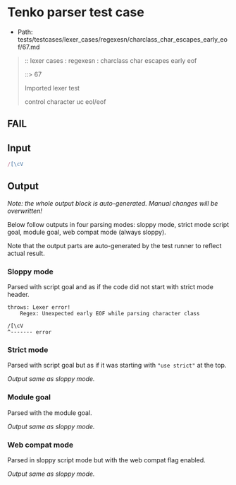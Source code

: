 # Tenko parser test case

- Path: tests/testcases/lexer_cases/regexesn/charclass_char_escapes_early_eof/67.md

> :: lexer cases : regexesn : charclass char escapes early eof
>
> ::> 67
>
> Imported lexer test
>
> control character uc eol/eof

## FAIL

## Input

`````js
/[\cV
`````

## Output

_Note: the whole output block is auto-generated. Manual changes will be overwritten!_

Below follow outputs in four parsing modes: sloppy mode, strict mode script goal, module goal, web compat mode (always sloppy).

Note that the output parts are auto-generated by the test runner to reflect actual result.

### Sloppy mode

Parsed with script goal and as if the code did not start with strict mode header.

`````
throws: Lexer error!
    Regex: Unexpected early EOF while parsing character class

/[\cV
^------- error
`````

### Strict mode

Parsed with script goal but as if it was starting with `"use strict"` at the top.

_Output same as sloppy mode._

### Module goal

Parsed with the module goal.

_Output same as sloppy mode._

### Web compat mode

Parsed in sloppy script mode but with the web compat flag enabled.

_Output same as sloppy mode._
